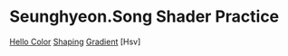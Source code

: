 # Seunghyeon.Song  Shader Practice


[Hello Color](draw.html?shader=00_color.frag)
[Shaping](draw.html?shader=01_shaping_seunghyeon_song.frag)
[Gradient](draw.html?shader=02_gradient.frag)
[Hsv]
